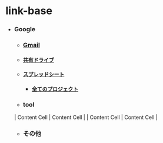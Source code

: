 # link-base

- ### Google
  - ### [Gmail](https://mail.google.com/)
  - #### [共有ドライブ](https://drive.google.com/drive/shared-drives)
  - #### [スプレッドシート](https://docs.google.com/spreadsheets)
    - #### [全てのプロジェクト](https://script.google.com/home/all)
  - ### tool

  | Content Cell  | Content Cell  |
  | Content Cell  | Content Cell  |

  - ### その他
